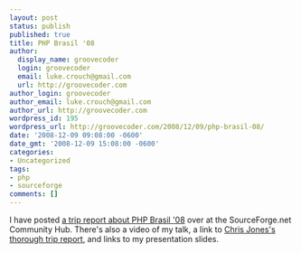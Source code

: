 ```yaml
---
layout: post
status: publish
published: true
title: PHP Brasil '08
author:
  display_name: groovecoder
  login: groovecoder
  email: luke.crouch@gmail.com
  url: http://groovecoder.com
author_login: groovecoder
author_email: luke.crouch@gmail.com
author_url: http://groovecoder.com
wordpress_id: 195
wordpress_url: http://groovecoder.com/2008/12/09/php-brasil-08/
date: '2008-12-09 09:08:00 -0600'
date_gmt: '2008-12-09 15:08:00 -0600'
categories:
- Uncategorized
tags:
- php
- sourceforge
comments: []
---
```

<p>I have posted <a href="https://sourceforge.net/community/php-brasil-08/">a trip report about PHP Brasil '08</a> over at the SourceForge.net Community Hub. There's also a video of my talk, a link to <a href="http://blogs.oracle.com/opal/2008/12/php_brasil_08_trip_report_1.html">Chris Jones's thorough trip report</a>, and links to my presentation slides.</p>
